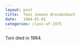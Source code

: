 ```yaml
---
layout: post
title:  Toni Joeann Breidenbach
date:   1984-01-01
categories: class-of-1975
---
```

Toni died in 1984. 
